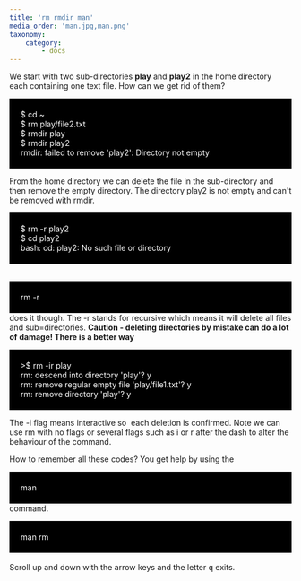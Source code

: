 ```yaml
---
title: 'rm rmdir man'
media_order: 'man.jpg,man.png'
taxonomy:
    category:
        - docs
---
```


 <p>We start with two sub-directories <b>play</b> and <b>play2</b> in the home directory each containing one text file. How can we get rid of them?</p>
<p>
<div style="background-color:black;color:white;padding:20px;">$ cd ~<br> 
$ rm play/file2.txt<br> 
$ rmdir play<br> 
$ rmdir play2<br> 
rmdir: failed to remove 'play2': Directory not empty<br></div>
</p>



<p>From the home directory we can delete the file in the sub-directory and then remove the empty directory. The directory play2 is not empty and can't be removed with rmdir.</p>

<p><div style="background-color:black;color:white;padding:20px;">$ rm -r play2<br> $ cd play2<br> bash: cd: play2: No such file or directory</div><br></p>



<p><div style="background-color:black;color:white;padding:20px;">rm -r</div> does it though. The -r stands for recursive which means it will delete all files and sub=directories. <b>Caution - deleting directories by mistake can do a lot of damage! There is a better way</b></p>



<div style="background-color:black;color:white;padding:20px;">&gt;$ rm -ir play<br> rm: descend into directory 'play'? y<br> rm: remove regular empty file 'play/file1.txt'? y<br> rm: remove directory 'play'? y<br></div>


<p>The -i flag means interactive so&nbsp; each deletion is confirmed. Note we can use rm with no flags or several flags such as i or r after the dash to alter the behaviour of the command.
</p>


<p>How to remember all these codes? You get help by using the
 <div style="background-color:black;color:white;padding:20px;">man</div> command.<br>
</p>

<p><div style="background-color:black;color:white;padding:20px;"> man rm</div><br>
 Scroll up and down with the arrow keys and the letter <kbd>q</kbd> exits.</p>
